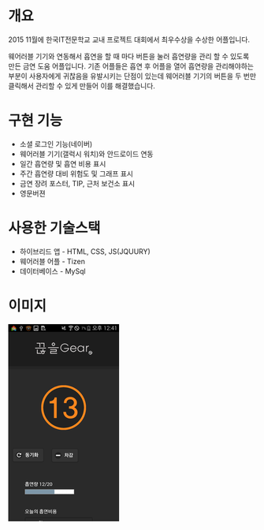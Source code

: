 
# 개요
2015 11월에 한국IT전문학교 교내 프로젝트 대회에서 최우수상을 수상한 어플입니다.

웨어러블 기기와 연동해서 흡연을 할 때 마다 버튼을 눌러 흡연량을 관리 할 수 있도록 만든 금연 도움 어플입니다.
기존 어플들은 흡연 후 어플을 열어 흡연량을 관리해야하는 부분이 사용자에게 귀찮음을 유발시키는 단점이 있는데
웨어러블 기기의 버튼을 두 번만 클릭해서 관리할 수 있게 만들어 이를 해결했습니다.

# 구현 기능
- 소셜 로그인 기능(네이버)
- 웨어러블 기기(갤럭시 워치)와 안드로이드 연동
- 일간 흡연량 및 흡연 비용 표시
- 주간 흡연량 대비 위험도 및 그래프 표시
- 금연 장려 포스터, TIP, 근처 보건소 표시
- 영문버젼

# 사용한 기술스택
- 하이브리드 앱 - HTML, CSS, JS(JQUURY)
- 웨어러블 어플 - Tizen
- 데이터베이스  - MySql

# 이미지
<img src="img/readme/1.png">
